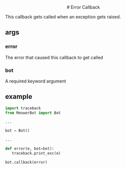 <p align="center">
# Error Callback
</p>
This callback gets called when an exception gets raised.

## args

### error

The error that caused this callback to get called

### bot

A required keyword argument

## example

```py
import traceback
from MeowerBot import Bot

...

bot = Bot()

...

def error(e, bot=bot):
   traceback.print_exc(e)

bot.callback(error)
```
